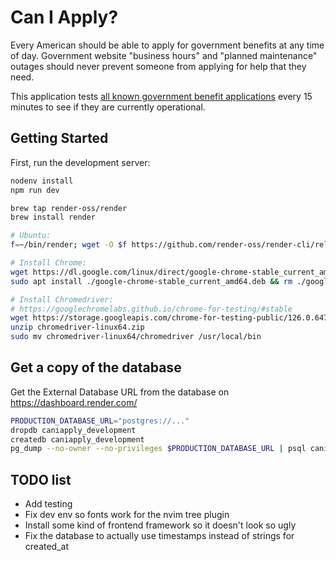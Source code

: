 # Can I Apply?
Every American should be able to apply for government benefits at any time of day. Government website "business hours" and "planned maintenance" outages should never prevent someone from applying for help that they need.

This application tests [all known government benefit applications][1] every 15 minutes to see if they are currently operational.

## Getting Started

First, run the development server:

```bash
nodenv install
npm run dev

brew tap render-oss/render
brew install render

# Ubuntu:
f=~/bin/render; wget -O $f https://github.com/render-oss/render-cli/releases/download/v0.1.11/render-linux-x86_64 ; chmod +x $f

# Install Chrome:
wget https://dl.google.com/linux/direct/google-chrome-stable_current_amd64.deb
sudo apt install ./google-chrome-stable_current_amd64.deb && rm ./google-chrome-stable_current_amd64.deb

# Install Chromedriver:
# https://googlechromelabs.github.io/chrome-for-testing/#stable
wget https://storage.googleapis.com/chrome-for-testing-public/126.0.6478.62/linux64/chromedriver-linux64.zip
unzip chromedriver-linux64.zip
sudo mv chromedriver-linux64/chromedriver /usr/local/bin
```

## Get a copy of the database
Get the External Database URL from the database on https://dashboard.render.com/
```bash
PRODUCTION_DATABASE_URL="postgres://..."
dropdb caniapply_development
createdb caniapply_development
pg_dump --no-owner --no-privileges $PRODUCTION_DATABASE_URL | psql caniapply_development
```

## TODO list
* Add testing
* Fix dev env so fonts work for the nvim tree plugin
* Install some kind of frontend framework so it doesn't look so ugly
* Fix the database to actually use timestamps instead of strings for created_at

[1]: https://github.com/tdooner/caniapply/blob/main/systems.yaml
